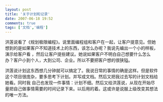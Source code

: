 ```yaml
---
layout: post
title: '关于计划和记录'
date: 2007-06-18 19:52
comments: true
tags: ['文档','编程']
---
```


洪莲说看了《规划极限编程》。说里面编程组和客户在一起，让客户提意见。但她想到的是如果客户不知道技术上的东西，该怎么办呢？我说先编出一个小的样板，演示给客户看
，然后让客户提些建议。她说如果客户不明白自己想要什么怎么办？客户小到个人，大到公司、企业。所以不要把客户想的很狭隘。

洪莲说计划这东西想几分钟就可以搞定了。我说日常的事情的确是这样。但是软件这个项目很庞杂，要多思考下计划。并写成文档。然后又把我过去写的计划文档给她看。同时我
自己也发现一件事情：计划不细。然后又给洪莲说，从现在开始尽量把自己做事情需要的时间记录下来。以后用的着。这或许是说服上级改变其想法的唯一方法。


